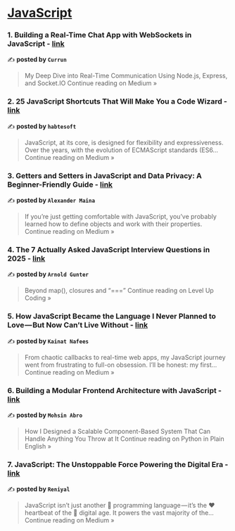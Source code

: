
<h1><a href=https://medium.com/tag/javascript-development/recommended target="_blank" rel="noopener noreferrer">JavaScript</a></h1>
<h3>1. Building a Real-Time Chat App with WebSockets in JavaScript - <a href="https://medium.com/@currun95/building-a-real-time-chat-app-with-websockets-in-javascript-4ed16a5677ac?source=rss------javascript_development-5" target="_blank" rel="noopener noreferrer">link</a></h3>

✍️ **posted by `Currun`**

<blockquote>My Deep Dive into Real-Time Communication Using Node.js, Express, and Socket.IO
Continue reading on Medium »</blockquote>

<h3>2. 25 JavaScript Shortcuts That Will Make You a Code Wizard - <a href="https://habtesoft.medium.com/25-javascript-shortcuts-that-will-make-you-a-code-wizard-8c2be1cbee53?source=rss------javascript_development-5" target="_blank" rel="noopener noreferrer">link</a></h3>

✍️ **posted by `habtesoft`**

<blockquote>JavaScript, at its core, is designed for flexibility and expressiveness. Over the years, with the evolution of ECMAScript standards (ES6…
Continue reading on Medium »</blockquote>

<h3>3. Getters and Setters in JavaScript and Data Privacy: A Beginner-Friendly Guide - <a href="https://medium.com/@Alex_on_Tech/getters-and-setters-in-javascript-and-data-privacy-a-beginner-friendly-guide-9bb2903031fd?source=rss------javascript_development-5" target="_blank" rel="noopener noreferrer">link</a></h3>

✍️ **posted by `Alexander Maina`**

<blockquote>If you’re just getting comfortable with JavaScript, you’ve probably learned how to define objects and work with their properties.
Continue reading on Medium »</blockquote>

<h3>4. The 7 Actually Asked JavaScript Interview Questions in 2025 - <a href="https://levelup.gitconnected.com/the-7-actually-asked-javascript-interview-questions-in-2025-193a0d7b2faa?source=rss------javascript_development-5" target="_blank" rel="noopener noreferrer">link</a></h3>

✍️ **posted by `Arnold Gunter`**

<blockquote>Beyond map(), closures and “===”
Continue reading on Level Up Coding »</blockquote>

<h3>5. How JavaScript Became the Language I Never Planned to Love — But Now Can’t Live Without - <a href="https://medium.com/@kainatnafees/how-javascript-became-the-language-i-never-planned-to-love-but-now-cant-live-without-c185a57eec88?source=rss------javascript_development-5" target="_blank" rel="noopener noreferrer">link</a></h3>

✍️ **posted by `Kainat Nafees`**

<blockquote>From chaotic callbacks to real-time web apps, my JavaScript journey went from frustrating to full-on obsession. I’ll be honest: my first…
Continue reading on Medium »</blockquote>

<h3>6. Building a Modular Frontend Architecture with JavaScript - <a href="https://python.plainenglish.io/building-a-modular-frontend-architecture-with-javascript-34926e4b5107?source=rss------javascript_development-5" target="_blank" rel="noopener noreferrer">link</a></h3>

✍️ **posted by `Mohsin Abro`**

<blockquote>How I Designed a Scalable Component-Based System That Can Handle Anything You Throw at It
Continue reading on Python in Plain English »</blockquote>

<h3>7.  JavaScript: The  Unstoppable Force Powering the  Digital Era - <a href="https://reniyal.medium.com/javascript-the-unstoppable-force-powering-the-digital-era-11fd9234ff91?source=rss------javascript_development-5" target="_blank" rel="noopener noreferrer">link</a></h3>

✍️ **posted by `Reniyal`**

<blockquote>JavaScript isn’t just another 💬 programming language — it’s the ❤️ heartbeat of the 📲 digital age. It powers the vast majority of the…
Continue reading on Medium »</blockquote>

